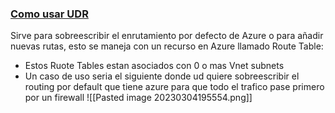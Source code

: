 ### [Como usar UDR](https://youtu.be/BUH9kVTrM-8?list=PLGjZwEtPN7j-Q59JYso3L4_yoCjj2syrM&t=128)
Sirve para sobreescribir el enrutamiento por defecto de Azure o para añadir nuevas rutas, esto se maneja con un recurso en Azure llamado Route Table:
- Estos Ruote Tables estan asociados con 0 o mas Vnet subnets
- Un caso de uso seria el siguiente donde ud quiere sobreescribir el routing por default que tiene azure para que todo el trafico pase primero por un firewall
![[Pasted image 20230304195554.png]]